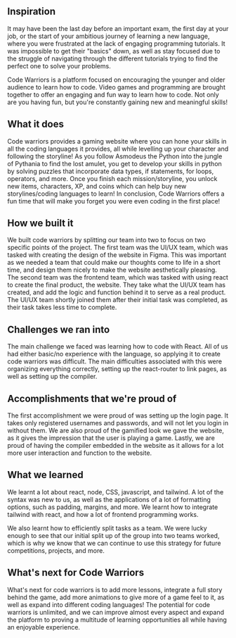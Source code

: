 ## Inspiration
It may have been the last day before an important exam, the first day at your job, or the start of your ambitious journey of learning a new language, where you were frustrated at the lack of engaging programming tutorials. It was impossible to get their "basics" down, as well as stay focused due to the struggle of navigating through the different tutorials trying to find the perfect one to solve your problems.

Code Warriors is a platform focused on encouraging the younger and older audience to learn how to code. Video games and programming are brought together to offer an engaging and fun way to learn how to code. Not only are you having fun, but you're constantly gaining new and meaningful skills!

## What it does
Code warriors provides a gaming website where you can hone your skills in all the coding languages it provides, all while levelling up your character and following the storyline! As you follow Asmodeus the Python into the jungle of Pythania to find the lost amulet, you get to develop your skills in python by solving puzzles that incorporate data types, if statements, for loops, operators, and more. Once you finish each mission/storyline, you unlock new items, characters, XP, and coins which can help buy new storylines/coding languages to learn! In conclusion, Code Warriors offers a fun time that will make you forget you were even coding in the first place!

## How we built it
We built code warriors by splitting our team into two to focus on two specific points of the project. The first team was the UI/UX team, which was tasked with creating the design of the website in Figma. This was important as we needed a team that could make our thoughts come to life in a short time, and design them nicely to make the website aesthetically pleasing. The second team was the frontend team, which was tasked with using react to create the final product, the website. They take what the UI/UX team has created, and add the logic and function behind it to serve as a real product. The UI/UX team shortly joined them after their initial task was completed, as their task takes less time to complete.

## Challenges we ran into
The main challenge we faced was learning how to code with React. All of us had either basic/no experience with the language, so applying it to create code warriors was difficult. The main difficulties associated with this were organizing everything correctly, setting up the react-router to link pages, as well as setting up the compiler.

## Accomplishments that we're proud of
The first accomplishment we were proud of was setting up the login page. It takes only registered usernames and passwords, and will not let you login in without them. We are also proud of the gamified look we gave the website, as it gives the impression that the user is playing a game. Lastly, we are proud of having the compiler embedded in the website as it allows for a lot more user interaction and function to the website.

## What we learned
We learnt a lot about react, node, CSS, javascript, and tailwind. A lot of the syntax was new to us, as well as the applications of a lot of formatting options, such as padding, margins, and more. We learnt how to integrate tailwind with react, and how a lot of frontend programming works.

We also learnt how to efficiently split tasks as a team. We were lucky enough to see that our initial split up of the group into two teams worked, which is why we know that we can continue to use this strategy for future competitions, projects, and more.

## What's next for Code Warriors
What's next for code warriors is to add more lessons, integrate a full story behind the game, add more animations to give more of a game feel to it, as well as expand into different coding languages! The potential for code warriors is unlimited, and we can improve almost every aspect and expand the platform to proving a multitude of learning opportunities all while having an enjoyable experience.
